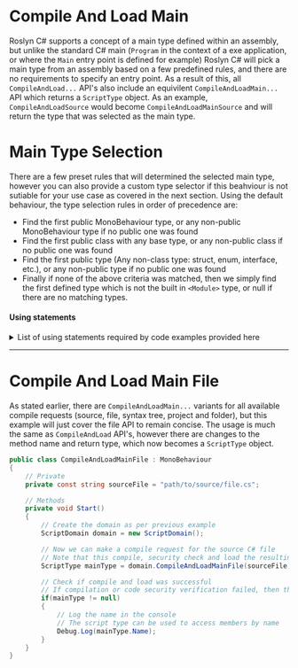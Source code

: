 # Compile And Load Main
Roslyn C# supports a concept of a main type defined within an assembly, but unlike the standard C# main (`Program` in the context of a exe application, or where the `Main` entry point is defined for example) Roslyn C# will pick a main type from an assembly based on a few predefined rules, and there are no requirements to specify an entry point.
As a result of this, all `CompileAndLoad...` API's also include an equivilent `CompileAndLoadMain...` API which returns a `ScriptType` object. As an example, `CompileAndLoadSource` would become `CompileAndLoadMainSource` and will return the type that was selected as the main type.

# Main Type Selection
There are a few preset rules that will determined the selected main type, however you can also provide a custom type selector if this beahviour is not sutiable for your use case as covered in the next section.
Using the default behaviour, the type selection rules in order of precedence are:
* Find the first public MonoBehaviour type, or any non-public MonoBehaviour type if no public one was found
* Find the first public class with any base type, or any non-public class if no public one was found
* Find the first public type (Any non-class type: struct, enum, interface, etc.), or any non-public type if no public one was found
* Finally if none of the above criteria was matched, then we simply find the first defined type which is not the built in `<Module>` type, or null if there are no matching types.

#### Using statements
<details>
  <summary>List of using statements required by code examples provided here</summary>

```cs
using RoslynCSharp;
using Trivial.CodeSecurity;
using UnityEngine;
```
</details>

---

# Compile And Load Main File
As stated earlier, there are `CompileAndLoadMain...` variants for all available compile requests (source, file, syntax tree, project and folder), but this example will just cover the file API to remain concise.
The usage is much the same as `CompileAndLoad` API's, however there are changes to the method name and return type, which now becomes a `ScriptType` object.

```cs
public class CompileAndLoadMainFile : MonoBehaviour
{
    // Private
    private const string sourceFile = "path/to/source/file.cs";

    // Methods
    private void Start()
    {
        // Create the domain as per previous example
        ScriptDomain domain = new ScriptDomain();

        // Now we can make a compile request for the source C# file
        // Note that this compile, security check and load the resulting assembly into the game if successful. 
        ScriptType mainType = domain.CompileAndLoadMainFile(sourceFile);

        // Check if compile and load was successful
        // If compilation or code security verification failed, then the mainType will be null and details will be logged in the Unity console by default
        if(mainType != null)
        {
            // Log the name in the console
            // The script type can be used to access members by name
            Debug.Log(mainType.Name);
        }
    }
}
```
